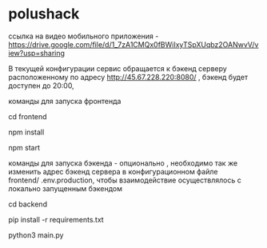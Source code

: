 # polushack

ссылка на видео мобильного приложения - https://drive.google.com/file/d/1_7zA1CMQx0fBWiIxyTSpXUqbz2OANwvV/view?usp=sharing

В текущей конфигурации сервис обращается к бэкенд серверу расположенному по адресу http://45.67.228.220:8080/ , бэкенд будет доступен до 20:00, 


команды для запуска фронтенда

cd frontend

npm install

npm start





команды для запуска бэкенда - опционально , необходимо так же изменить адрес бэкенд сервера в конфигурационном файле frontend/ .env.production, чтобы взаимодействие
осуществлялось с локально запущенным бэкендом

cd backend

pip install -r requirements.txt

python3 main.py

